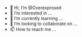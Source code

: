 - 👋 Hi, I’m @Overexprosed
- 👀 I’m interested in ...
- 🌱 I’m currently learning ...
- 💞️ I’m looking to collaborate on ...
- 📫 How to reach me ...

<!---
Overexprosed/Overexprosed is a ✨ special ✨ repository because its `README.md` (this file) appears on your GitHub profile.
You can click the Preview link to take a look at your changes.
--->
